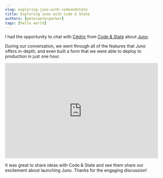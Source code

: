 ```yaml
---
slug: exploring-juno-with-codeandstate
title: Exploring Juno with Code & State
authors: [peterpeterparker]
tags: [hello world]
---
```


I had the opportunity to chat with [Cédric](https://twitter.com/cediwaldburger) from [Code & State](https://www.codeandstate.com/) about [Juno](/).

During our conversation, we went through all of the features that Juno offers in-depth, and even built a form that we were able to deploy to production in just one hour.

<iframe width="100%" height="315" style={{margin: "1rem 0 2rem"}} src="https://www.youtube.com/embed/MZulh9K9s6s" title="YouTube video player" frameborder="0" allow="accelerometer; autoplay; clipboard-write; encrypted-media; gyroscope; picture-in-picture; web-share" allowfullscreen></iframe>

It was great to share ideas with Code & State and see them share our excitement about launching Juno. Thanks for the engaging discussion!